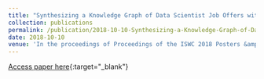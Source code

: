 ```yaml
---
title: "Synthesizing a Knowledge Graph of Data Scientist Job Offers with MINTE+"
collection: publications
permalink: /publication/2018-10-10-Synthesizing-a-Knowledge-Graph-of-Data-Scientist-Job-Offers-with-MINTE
date: 2018-10-10
venue: 'In the proceedings of Proceedings of the ISWC 2018 Posters &amp; Demonstrations, Industry and Blue Sky Ideas Tracks co-located with 17th International Semantic Web Conference (ISWC 2018), Monterey, USA, October 8th - to - 12th, 2018.'
---
```

[Access paper here](http://ceur-ws.org/Vol-2180/paper-16.pdf){:target="_blank"}
